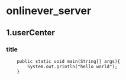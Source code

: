 onlinever_server
================
1.userCenter
----------------
### title
		public static void main(String[] args){
			System.out.println("hello world");
		}
